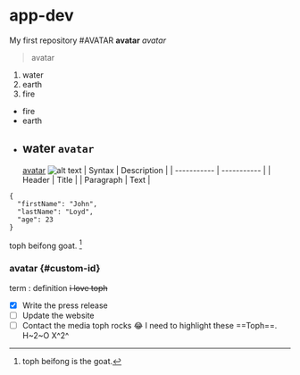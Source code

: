 # app-dev
My first repository
#AVATAR
**avatar**
*avatar*
>avatar
1. water
2. earth
3. fire
- fire
- earth
- water
  `avatar`
  ---
  [avatar](https://www.avatarstudiosofficial.com/)
  ![alt text](image.jpg)
  | Syntax | Description |
| ----------- | ----------- |
| Header | Title |
| Paragraph | Text |
```
{
  "firstName": "John",
  "lastName": "Loyd",
  "age": 23
}
```
toph beifong goat. [^1]

[^1]: toph beifong is the goat.
### avatar {#custom-id}
term
: definition
~~i love toph~~
- [x] Write the press release
- [ ] Update the website
- [ ] Contact the media
toph rocks :joy:
I need to highlight these ==Toph==.
	H~2~O
	X^2^
